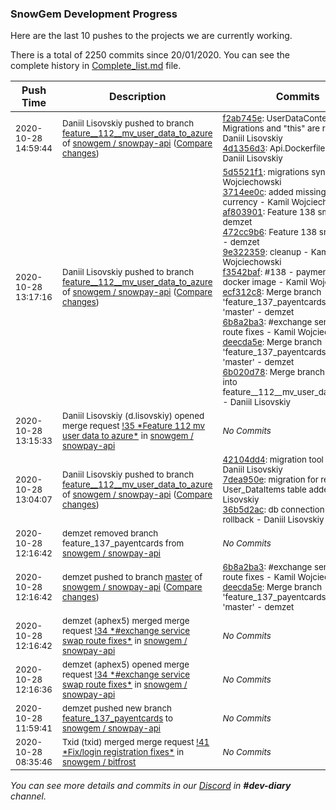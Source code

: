
### SnowGem Development Progress

Here are the last 10 pushes to the projects we are currently working.

There is a total of 2250 commits since 20/01/2020. You can see the complete history in
 [Complete_list.md](Complete_list.md) file.

| Push Time | Description | Commits |
| --- | --- | --- |
| <sub>2020-10-28 14:59:44</sub> | <sub>Daniil Lisovskiy pushed to branch [feature\_\_112\_\_mv\_user\_data\_to\_azure](https://gitlab.com/snowgem/snowpay-api/commits/feature__112__mv_user_data_to_azure) of [snowgem / snowpay\-api](https://gitlab.com/snowgem/snowpay-api) ([Compare changes](https://gitlab.com/snowgem/snowpay-api/compare/6b020d782cf11a1194b89f872ee6d5655104ccaf...4d1356d35cbac0ddaf8d7e83c7ea04374d97ac66))</sub> | <sub>[f2ab745e](https://gitlab.com/snowgem/snowpay-api/-/commit/f2ab745e058f3c24ea9ae1c5b12e9a06313117f8): UserDataContext, Migrations and "this" are removed - Daniil Lisovskiy<br>[4d1356d3](https://gitlab.com/snowgem/snowpay-api/-/commit/4d1356d35cbac0ddaf8d7e83c7ea04374d97ac66): Api.Dockerfile updated - Daniil Lisovskiy</sub> |
| <sub>2020-10-28 13:17:16</sub> | <sub>Daniil Lisovskiy pushed to branch [feature\_\_112\_\_mv\_user\_data\_to\_azure](https://gitlab.com/snowgem/snowpay-api/commits/feature__112__mv_user_data_to_azure) of [snowgem / snowpay\-api](https://gitlab.com/snowgem/snowpay-api) ([Compare changes](https://gitlab.com/snowgem/snowpay-api/compare/36b5d2acdac89dd83cfe5e51e647c5d394067a80...6b020d782cf11a1194b89f872ee6d5655104ccaf))</sub> | <sub>[5d5521f1](https://gitlab.com/snowgem/snowpay-api/-/commit/5d5521f193aec1da656e99e391cd4b4893ab57ef): migrations sync - Kamil Wojciechowski<br>[3714ee0c](https://gitlab.com/snowgem/snowpay-api/-/commit/3714ee0c791773f12128f2a28e26441e655b7958): added missing LINK currency - Kamil Wojciechowski<br>[af803901](https://gitlab.com/snowgem/snowpay-api/-/commit/af803901f0bfe924eb7d7a3ad90c25fbd7dbf7c6): Feature  138 smoke tests - demzet<br>[472cc9b6](https://gitlab.com/snowgem/snowpay-api/-/commit/472cc9b6974e9571c18662d97f8cdcb2614f8667): Feature  138 smoke tests - demzet<br>[9e322359](https://gitlab.com/snowgem/snowpay-api/-/commit/9e322359ae50503391b6023d8b44de55d1e9cb9d): cleanup - Kamil Wojciechowski<br>[f3542baf](https://gitlab.com/snowgem/snowpay-api/-/commit/f3542bafd35d5a9586d5b8956a4d7f89109eb861): #138 - payment service docker image - Kamil Wojciechowski<br>[ecf312c8](https://gitlab.com/snowgem/snowpay-api/-/commit/ecf312c8b717557092aa5d8c791ad2b529ae6633): Merge branch 'feature_137_payentcards' into 'master' - demzet<br>[6b8a2ba3](https://gitlab.com/snowgem/snowpay-api/-/commit/6b8a2ba321fb47782826d13ba37a3fed74c96248): #exchange service swap route fixes - Kamil Wojciechowski<br>[deecda5e](https://gitlab.com/snowgem/snowpay-api/-/commit/deecda5eeecd156977c2cf4a710a54c4d7f2dc73): Merge branch 'feature_137_payentcards' into 'master' - demzet<br>[6b020d78](https://gitlab.com/snowgem/snowpay-api/-/commit/6b020d782cf11a1194b89f872ee6d5655104ccaf): Merge branch 'master' into feature__112__mv_user_data_to_azure - Daniil Lisovskiy</sub> |
| <sub>2020-10-28 13:15:33</sub> | <sub>Daniil Lisovskiy (d.lisovskiy) opened merge request [\!35 \*Feature  112  mv user data to azure\*](https://gitlab.com/snowgem/snowpay-api/-/merge_requests/35) in [snowgem / snowpay\-api](https://gitlab.com/snowgem/snowpay-api)</sub> | <sub>_No Commits_</sub> |
| <sub>2020-10-28 13:04:07</sub> | <sub>Daniil Lisovskiy pushed to branch [feature\_\_112\_\_mv\_user\_data\_to\_azure](https://gitlab.com/snowgem/snowpay-api/commits/feature__112__mv_user_data_to_azure) of [snowgem / snowpay\-api](https://gitlab.com/snowgem/snowpay-api) ([Compare changes](https://gitlab.com/snowgem/snowpay-api/compare/c025a91dc79ea943b07cf3a124184280f43a19fa...36b5d2acdac89dd83cfe5e51e647c5d394067a80))</sub> | <sub>[42104dd4](https://gitlab.com/snowgem/snowpay-api/-/commit/42104dd4938e04d98badbe2ddb09b22420037fe1): migration tool is fixed - Daniil Lisovskiy<br>[7dea950e](https://gitlab.com/snowgem/snowpay-api/-/commit/7dea950ee0de1ea0416363b2660206c1c218b406): migration for removing User_DataItems table added - Daniil Lisovskiy<br>[36b5d2ac](https://gitlab.com/snowgem/snowpay-api/-/commit/36b5d2acdac89dd83cfe5e51e647c5d394067a80): db connection string rollback - Daniil Lisovskiy</sub> |
| <sub>2020-10-28 12:16:42</sub> | <sub>demzet removed branch feature_137_payentcards from [snowgem / snowpay\-api](https://gitlab.com/snowgem/snowpay-api)</sub> | <sub>_No Commits_</sub> |
| <sub>2020-10-28 12:16:42</sub> | <sub>demzet pushed to branch [master](https://gitlab.com/snowgem/snowpay-api/commits/master) of [snowgem / snowpay\-api](https://gitlab.com/snowgem/snowpay-api) ([Compare changes](https://gitlab.com/snowgem/snowpay-api/compare/ecf312c8b717557092aa5d8c791ad2b529ae6633...deecda5eeecd156977c2cf4a710a54c4d7f2dc73))</sub> | <sub>[6b8a2ba3](https://gitlab.com/snowgem/snowpay-api/-/commit/6b8a2ba321fb47782826d13ba37a3fed74c96248): #exchange service swap route fixes - Kamil Wojciechowski<br>[deecda5e](https://gitlab.com/snowgem/snowpay-api/-/commit/deecda5eeecd156977c2cf4a710a54c4d7f2dc73): Merge branch 'feature_137_payentcards' into 'master' - demzet</sub> |
| <sub>2020-10-28 12:16:42</sub> | <sub>demzet (aphex5) merged merge request [\!34 \*\#exchange service swap route fixes\*](https://gitlab.com/snowgem/snowpay-api/-/merge_requests/34) in [snowgem / snowpay\-api](https://gitlab.com/snowgem/snowpay-api)</sub> | <sub>_No Commits_</sub> |
| <sub>2020-10-28 12:16:36</sub> | <sub>demzet (aphex5) opened merge request [\!34 \*\#exchange service swap route fixes\*](https://gitlab.com/snowgem/snowpay-api/-/merge_requests/34) in [snowgem / snowpay\-api](https://gitlab.com/snowgem/snowpay-api)</sub> | <sub>_No Commits_</sub> |
| <sub>2020-10-28 11:59:41</sub> | <sub>demzet pushed new branch [feature\_137\_payentcards](https://gitlab.com/snowgem/snowpay-api/commits/feature_137_payentcards) to [snowgem / snowpay\-api](https://gitlab.com/snowgem/snowpay-api)</sub> | <sub>_No Commits_</sub> |
| <sub>2020-10-28 08:35:46</sub> | <sub>Txid (txid) merged merge request [\!41 \*Fix/login registration fixes\*](https://gitlab.com/snowgem/bitfrost/-/merge_requests/41) in [snowgem / bitfrost](https://gitlab.com/snowgem/bitfrost)</sub> | <sub>_No Commits_</sub> |

_You can see more details and commits in our [Discord](https://discord.gg/zumGnbg) in **#dev-diary** channel._
